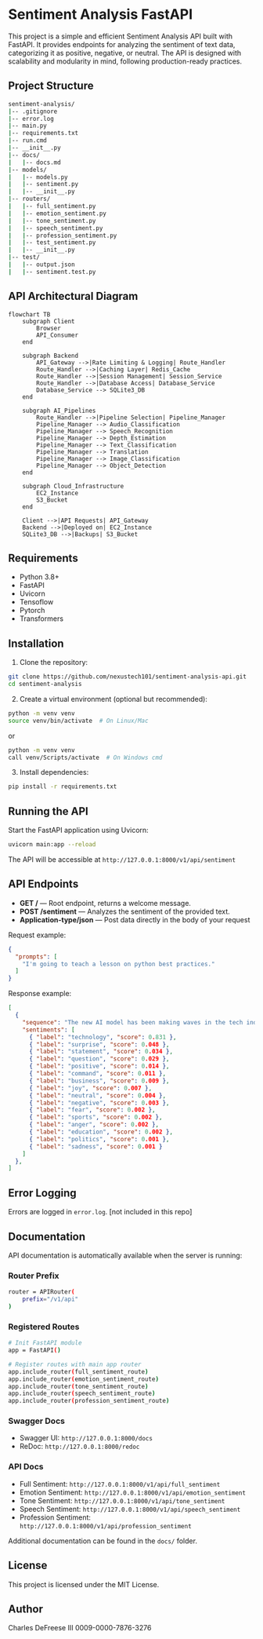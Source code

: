 # Sentiment Analysis FastAPI

This project is a simple and efficient Sentiment Analysis API built with FastAPI. It provides endpoints for analyzing the sentiment of text data, categorizing it as positive, negative, or neutral. The API is designed with scalability and modularity in mind, following production-ready practices.

## Project Structure

```bash
sentiment-analysis/
|-- .gitignore
|-- error.log
|-- main.py
|-- requirements.txt
|-- run.cmd
|-- __init__.py
|-- docs/
|   |-- docs.md
|-- models/
|   |-- models.py
|   |-- sentiment.py
|   |-- __init__.py
|-- routers/
|   |-- full_sentiment.py
|   |-- emotion_sentiment.py
|   |-- tone_sentiment.py
|   |-- speech_sentiment.py
|   |-- profession_sentiment.py
|   |-- test_sentiment.py
|   |-- __init__.py
|-- test/
|   |-- output.json
|   |-- sentiment.test.py
```

## API Architectural Diagram


```mermaid
flowchart TB
    subgraph Client
        Browser
        API_Consumer
    end

    subgraph Backend
        API_Gateway -->|Rate Limiting & Logging| Route_Handler
        Route_Handler -->|Caching Layer| Redis_Cache
        Route_Handler -->|Session Management| Session_Service
        Route_Handler -->|Database Access| Database_Service
        Database_Service --> SQLite3_DB
    end

    subgraph AI_Pipelines
        Route_Handler -->|Pipeline Selection| Pipeline_Manager
        Pipeline_Manager --> Audio_Classification
        Pipeline_Manager --> Speech_Recognition
        Pipeline_Manager --> Depth_Estimation
        Pipeline_Manager --> Text_Classification
        Pipeline_Manager --> Translation
        Pipeline_Manager --> Image_Classification
        Pipeline_Manager --> Object_Detection
    end

    subgraph Cloud_Infrastructure
        EC2_Instance
        S3_Bucket
    end

    Client -->|API Requests| API_Gateway
    Backend -->|Deployed on| EC2_Instance
    SQLite3_DB -->|Backups| S3_Bucket
```


## Requirements

- Python 3.8+
- FastAPI
- Uvicorn
- Tensoflow
- Pytorch
- Transformers

## Installation

1. Clone the repository:

```bash
git clone https://github.com/nexustech101/sentiment-analysis-api.git
cd sentiment-analysis
```

2. Create a virtual environment (optional but recommended):

```bash
python -m venv venv
source venv/bin/activate  # On Linux/Mac
```

or

```bash
python -m venv venv
call venv/Scripts/activate  # On Windows cmd
```

3. Install dependencies:

```bash
pip install -r requirements.txt
```

## Running the API

Start the FastAPI application using Uvicorn:

```bash
uvicorn main:app --reload
```

The API will be accessible at `http://127.0.0.1:8000/v1/api/sentiment`

## API Endpoints

- **GET /** — Root endpoint, returns a welcome message.
- **POST /sentiment** — Analyzes the sentiment of the provided text.
- **Application-type/json** — Post data directly in the body of your request

Request example:

```json
{
  "prompts": [
    "I'm going to teach a lesson on python best practices."
  ]
}
```

Response example:

```json
[
  {
    "sequence": "The new AI model has been making waves in the tech industry.",
    "sentiments": [
      { "label": "technology", "score": 0.831 },
      { "label": "surprise", "score": 0.048 },
      { "label": "statement", "score": 0.034 },
      { "label": "question", "score": 0.029 },
      { "label": "positive", "score": 0.014 },
      { "label": "command", "score": 0.011 },
      { "label": "business", "score": 0.009 },
      { "label": "joy", "score": 0.007 },
      { "label": "neutral", "score": 0.004 },
      { "label": "negative", "score": 0.003 },
      { "label": "fear", "score": 0.002 },
      { "label": "sports", "score": 0.002 },
      { "label": "anger", "score": 0.002 },
      { "label": "education", "score": 0.002 },
      { "label": "politics", "score": 0.001 },
      { "label": "sadness", "score": 0.001 }
    ]
  },
]
```

## Error Logging

Errors are logged in `error.log`. [not included in this repo]

## Documentation

API documentation is automatically available when the server is running:

### Router Prefix

```bash
router = APIRouter(
    prefix="/v1/api"
)
```

### Registered Routes

```bash
# Init FastAPI module
app = FastAPI()

# Register routes with main app router
app.include_router(full_sentiment_route)
app.include_router(emotion_sentiment_route)
app.include_router(tone_sentiment_route)
app.include_router(speech_sentiment_route)
app.include_router(profession_sentiment_route)
```

### Swagger Docs

- Swagger UI: `http://127.0.0.1:8000/docs`
- ReDoc: `http://127.0.0.1:8000/redoc`

### API Docs

- Full Sentiment: `http://127.0.0.1:8000/v1/api/full_sentiment`
- Emotion Sentiment: `http://127.0.0.1:8000/v1/api/emotion_sentiment`
- Tone Sentiment: `http://127.0.0.1:8000/v1/api/tone_sentiment`
- Speech Sentiment: `http://127.0.0.1:8000/v1/api/speech_sentiment`
- Profession Sentiment: `http://127.0.0.1:8000/v1/api/profession_sentiment`

Additional documentation can be found in the `docs/` folder.

## License

This project is licensed under the MIT License.

## Author

Charles DeFreese III
0009-0000-7876-3276
